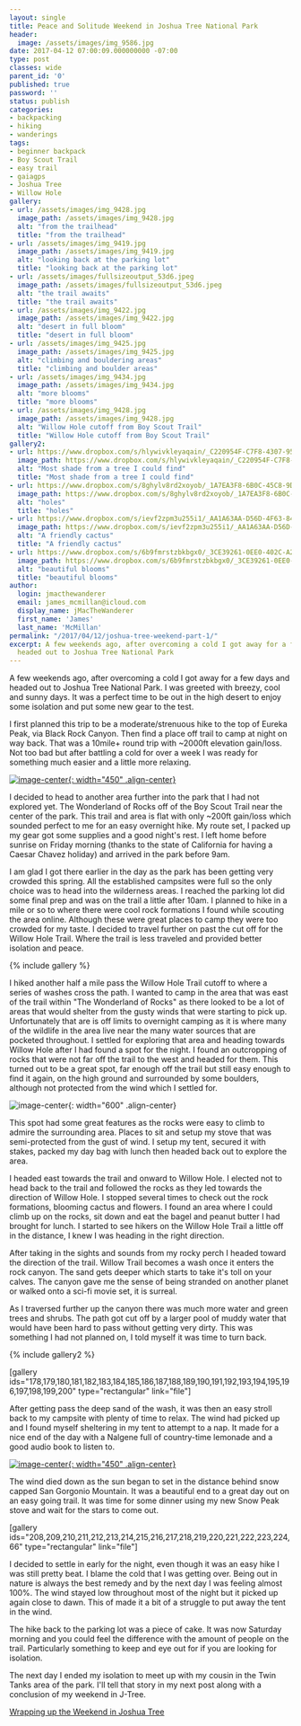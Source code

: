 ```yaml
---
layout: single
title: Peace and Solitude Weekend in Joshua Tree National Park
header:
  image: /assets/images/img_9586.jpg
date: 2017-04-12 07:00:09.000000000 -07:00
type: post
classes: wide
parent_id: '0'
published: true
password: ''
status: publish
categories:
- backpacking
- hiking
- wanderings
tags:
- beginner backpack
- Boy Scout Trail
- easy trail
- gaiagps
- Joshua Tree
- Willow Hole
gallery:
- url: /assets/images/img_9428.jpg
  image_path: /assets/images/img_9428.jpg
  alt: "from the trailhead"
  title: "from the trailhead"
- url: /assets/images/img_9419.jpg
  image_path: /assets/images/img_9419.jpg
  alt: "looking back at the parking lot"
  title: "looking back at the parking lot"
- url: /assets/images/fullsizeoutput_53d6.jpeg
  image_path: /assets/images/fullsizeoutput_53d6.jpeg
  alt: "the trail awaits"
  title: "the trail awaits"
- url: /assets/images/img_9422.jpg
  image_path: /assets/images/img_9422.jpg
  alt: "desert in full bloom"
  title: "desert in full bloom"
- url: /assets/images/img_9425.jpg
  image_path: /assets/images/img_9425.jpg
  alt: "climbing and bouldering areas"
  title: "climbing and boulder areas"
- url: /assets/images/img_9434.jpg
  image_path: /assets/images/img_9434.jpg
  alt: "more blooms"
  title: "more blooms"
- url: /assets/images/img_9428.jpg
  image_path: /assets/images/img_9428.jpg
  alt: "Willow Hole cutoff from Boy Scout Trail"
  title: "Willow Hole cutoff from Boy Scout Trail"
gallery2:
- url: https://www.dropbox.com/s/hlywivkleyaqain/_C220954F-C7F8-4307-9580-46C0D7AB6B17.jpeg?raw=1
  image_path: https://www.dropbox.com/s/hlywivkleyaqain/_C220954F-C7F8-4307-9580-46C0D7AB6B17.jpeg?raw=1
  alt: "Most shade from a tree I could find"
  title: "Most shade from a tree I could find"
- url: https://www.dropbox.com/s/8ghylv8rd2xoyob/_1A7EA3F8-6B0C-45C8-9D3D-17948F495633.jpeg?raw=1
  image_path: https://www.dropbox.com/s/8ghylv8rd2xoyob/_1A7EA3F8-6B0C-45C8-9D3D-17948F495633.jpeg?raw=1
  alt: "holes"
  title: "holes"
- url: https://www.dropbox.com/s/ievf2zpm3u255i1/_AA1A63AA-D56D-4F63-846C-FF25869DDDDA.jpeg?raw=1
  image_path: https://www.dropbox.com/s/ievf2zpm3u255i1/_AA1A63AA-D56D-4F63-846C-FF25869DDDDA.jpeg?raw=1
  alt: "A friendly cactus"
  title: "A friendly cactus"
- url: https://www.dropbox.com/s/6b9fmrstzbkbgx0/_3CE39261-0EE0-402C-A27D-C4A43AD9EBD1.jpeg?raw=1
  image_path: https://www.dropbox.com/s/6b9fmrstzbkbgx0/_3CE39261-0EE0-402C-A27D-C4A43AD9EBD1.jpeg?raw=1
  alt: "beautiful blooms"
  title: "beautiful blooms"
author:
  login: jmacthewanderer
  email: james_mcmillan@icloud.com
  display_name: jMacTheWanderer
  first_name: 'James'
  last_name: 'McMillan'
permalink: "/2017/04/12/joshua-tree-weekend-part-1/"
excerpt: A few weekends ago, after overcoming a cold I got away for a few days and
  headed out to Joshua Tree National Park
---
```


A few weekends ago, after overcoming a cold I got away for a few days and headed out to Joshua Tree National Park. I was greeted with breezy, cool and sunny days. It was a perfect time to be out in the high desert to enjoy some isolation and put some new gear to the test.


I first planned this trip to be a moderate/strenuous hike to the top of Eureka Peak, via Black Rock Canyon. Then find a place off trail to camp at night on way back. That was a 10mile+ round trip with ~2000ft elevation gain/loss. Not too bad but after battling a cold for over a week I was ready for something much easier and a little more relaxing.


[![image-center](/assets/images/eureka_peak_blk_rock_route.png){: width="450" .align-center}](https://www.gaiagps.com/public/5ZSr4EflpqpbCvlmZFhZKkPn)

I decided to head to another area further into the park that I had not explored yet. The Wonderland of Rocks off of the Boy Scout Trail near the center of the park. This trail and area is flat with only ~200ft gain/loss which sounded perfect to me for an easy overnight hike. My route set, I packed up my gear got some supplies and a good night's rest. I left home before sunrise on Friday morning (thanks to the state of California for having a Caesar Chavez holiday) and arrived in the park before 9am.

I am glad I got there earlier in the day as the park has been getting very crowded this spring. All the established campsites were full so the only choice was to head into the wilderness areas. I reached the parking lot did some final prep and was on the trail a little after 10am. I planned to hike in a mile or so to where there were cool rock formations I found while scouting the area online. Although these were great places to camp they were too crowded for my taste. I decided to travel further on past the cut off for the Willow Hole Trail. Where the trail is less traveled and provided better isolation and peace.

{% include gallery %}

I hiked another half a mile pass the Willow Hole Trail cutoff to where a series of washes cross the path. I wanted to camp in the area that was east of the trail within "The Wonderland of Rocks" as there looked to be a lot of areas that would shelter from the gusty winds that were starting to pick up. Unfortunately that are is off limits to overnight camping as it is where many of the wildlife in the area live near the many water sources that are pocketed throughout. I settled for exploring that area and heading towards Willow Hole after I had found a spot for the night. I found an outcropping of rocks that were not far off the trail to the west and headed for them. This turned out to be a great spot, far enough off the trail but still easy enough to find it again, on the high ground and surrounded by some boulders, although not protected from the wind which I settled for.

![image-center](/assets/images/img_9566.jpg){: width="600" .align-center}

This spot had some great features as the rocks were easy to climb to admire the surrounding area. Places to sit and setup my stove that was semi-protected from the gust of wind. I setup my tent, secured it with stakes, packed my day bag with lunch then headed back out to explore the area.

I headed east towards the trail and onward to Willow Hole. I elected not to head back to the trail and followed the rocks as they led towards the direction of Willow Hole. I stopped several times to check out the rock formations, blooming cactus and flowers. I found an area where I could climb up on the rocks, sit down and eat the bagel and peanut butter I had brought for lunch. I started to see hikers on the Willow Hole Trail a little off in the distance, I knew I was heading in the right direction.

After taking in the sights and sounds from my rocky perch I headed toward the direction of the trail. Willow Trail becomes a wash once it enters the rock canyon. The sand gets deeper which starts to take it's toll on your calves. The canyon gave me the sense of being stranded on another planet or walked onto a sci-fi movie set, it is surreal.

As I traversed further up the canyon there was much more water and green trees and shrubs. The path got cut off by a larger pool of muddy water that would have been hard to pass without getting very dirty. This was something I had not planned on, I told myself it was time to turn back.

{% include gallery2 %}

[gallery ids="178,179,180,181,182,183,184,185,186,187,188,189,190,191,192,193,194,195,196,197,198,199,200" type="rectangular" link="file"]

After getting pass the deep sand of the wash, it was then an easy stroll back to my campsite with plenty of time to relax. The wind had picked up and I found myself sheltering in my tent to attempt to a nap. It made for a nice end of the day with a Nalgene full of country-time lemonade and a good audio book to listen to.

[![image-center](/assets/images/boyscout_willowhole_track.png){: width="450" .align-center}](https://www.gaiagps.com/public/YtlcojFlJ3MVzTSmgYslrGV3)

The wind died down as the sun began to set in the distance behind snow capped San Gorgonio Mountain. It was a beautiful end to a great day out on an easy going trail. It was time for some dinner using my new Snow Peak stove and wait for the stars to come out.

[gallery ids="208,209,210,211,212,213,214,215,216,217,218,219,220,221,222,223,224,66" type="rectangular" link="file"]

I decided to settle in early for the night, even though it was an easy hike I was still pretty beat. I blame the cold that I was getting over. Being out in nature is always the best remedy and by the next day I was feeling almost 100%. The wind stayed low throughout most of the night but it picked up again close to dawn. This of made it a bit of a struggle to put away the tent in the wind.

The hike back to the parking lot was a piece of cake. It was now Saturday morning and you could feel the difference with the amount of people on the trail. Particularly something to keep and eye out for if you are looking for isolation.

The next day I ended my isolation to meet up with my cousin in the Twin Tanks area of the park. I'll tell that story in my next post along with a conclusion of my weekend in J-Tree.

[Wrapping up the Weekend in Joshua Tree](/2017/04/14/joshua-tree-weekend-part-2/)